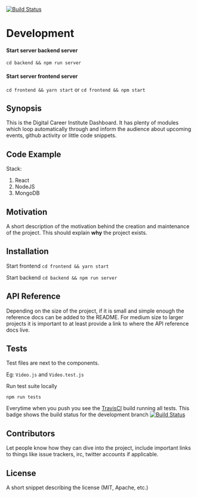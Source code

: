 [![Build Status](https://travis-ci.org/devugees/digital-notice-board.svg?branch=develop)](https://travis-ci.org/devugees/digital-notice-board)

# Development

#### Start server backend server
`cd backend && npm run server`
#### Start server frontend server
`cd frontend && yarn start`
or
` cd frontend && npm start `

## Synopsis

This is the Digital Career Institute Dashboard. It has plenty of modules which loop automatically through and inform the audience about upcoming events, github activity or little code snippets.

## Code Example

Stack:
1. React
1. NodeJS
1. MongoDB

## Motivation

A short description of the motivation behind the creation and maintenance of the project. This should explain **why** the project exists.

## Installation

Start frontend
`cd frontend && yarn start`

Start backend
`cd backend && npm run server`




## API Reference

Depending on the size of the project, if it is small and simple enough the reference docs can be added to the README. For medium size to larger projects it is important to at least provide a link to where the API reference docs live.

## Tests
Test files are next to the components.

Eg: `Video.js` and `Video.test.js`

Run test suite locally

`npm run tests`

Everytime when you push you see the [TravisCI](https://travis-ci.org/devugees/digital-notice-board) build running all tests.
 This badge shows the build status for the development branch [![Build Status](https://travis-ci.org/devugees/digital-notice-board.svg?branch=develop)](https://travis-ci.org/devugees/digital-notice-board)



## Contributors

Let people know how they can dive into the project, include important links to things like issue trackers, irc, twitter accounts if applicable.

## License

A short snippet describing the license (MIT, Apache, etc.)
